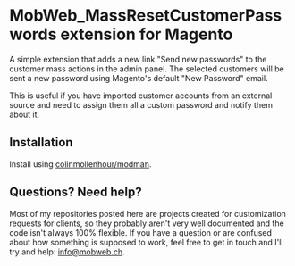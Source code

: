 # MobWeb_MassResetCustomerPasswords extension for Magento

A simple extension that adds a new link "Send new passwords" to the customer mass actions in the admin panel. The selected customers will be sent a new password using Magento's default "New Password" email.

This is useful if you have imported customer accounts from an external source and need to assign them all a custom password and notify them about it.

## Installation

Install using [colinmollenhour/modman](https://github.com/colinmollenhour/modman/).

## Questions? Need help?

Most of my repositories posted here are projects created for customization requests for clients, so they probably aren't very well documented and the code isn't always 100% flexible. If you have a question or are confused about how something is supposed to work, feel free to get in touch and I'll try and help: [info@mobweb.ch](mailto:info@mobweb.ch).